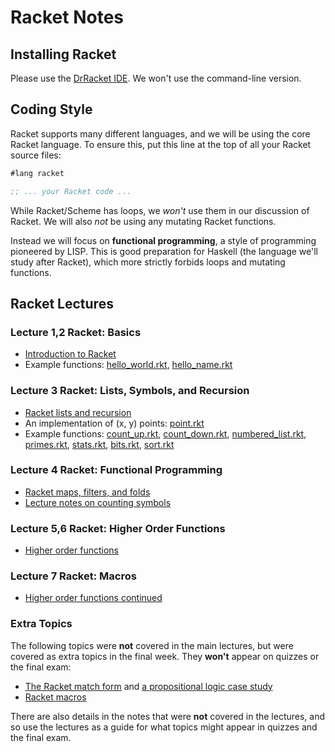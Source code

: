 # Racket Notes

## Installing Racket

Please use the [DrRacket IDE](https://racket-lang.org/). We won't use the
command-line version.

## Coding Style

Racket supports many different languages, and we will be using the core Racket
language. To ensure this, put this line at the top of all your Racket source
files:

```lisp
#lang racket

;; ... your Racket code ...
```

While Racket/Scheme has loops, we *won't* use them in our discussion of
Racket. We will also *not* be using any mutating Racket functions.

Instead we will focus on **functional programming**, a style of programming
pioneered by LISP. This is good preparation for Haskell (the language we'll
study after Racket), which more strictly forbids loops and mutating functions.


## Racket Lectures

### Lecture 1,2 Racket: Basics

- [Introduction to Racket](racket_intro.md)
- Example functions: [hello_world.rkt](hello_world.rkt),
  [hello_name.rkt](hello_name.rkt)

### Lecture 3 Racket: Lists, Symbols, and Recursion

- [Racket lists and recursion](racket_lists_and_recursion.md)
- An implementation of (x, y) points: [point.rkt](point.rkt)
- Example functions: [count_up.rkt](count_up.rkt),
  [count_down.rkt](count_down.rkt), [numbered_list.rkt](numbered_list.rkt),
  [primes.rkt](primes.rkt), [stats.rkt](stats.rkt), [bits.rkt](bits.rkt),
  [sort.rkt](sort.rkt)

### Lecture 4 Racket: Functional Programming

- [Racket maps, filters, and folds](racket_maps_filters_folds.md)
- [Lecture notes on counting symbols](racketSymbolCountingNotes.md)

### Lecture 5,6 Racket: Higher Order Functions

- [Higher order functions](racket_higher_order_functions.md)

### Lecture 7 Racket: Macros
- [Higher order functions continued](racket_higher_order_functions.md)

### Extra Topics

The following topics were **not** covered in the main lectures, but were
 covered as extra topics in the final week. They **won't** appear on quizzes
 or the final exam:

- [The Racket match form](racket_match_form.md) and 
  [a propositional logic case study](racket_propositional_logic.md)
- [Racket macros](racket_macros.md)

There are also details in the notes that were **not** covered in the lectures,
and so use the lectures as a guide for what topics might appear in quizzes and
the final exam.
